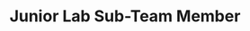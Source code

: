 ---
layout: member
weight: 5000
name: Crisella Harsono
project: chemecar
title: Junior Lab Sub-Team Member
img: /assets/images/members/Crisella.jpg
email: crisellaharsono17@gmail.com
status: alumni
year: 2020
alumni_position: A Random Location (Touring the world)
biography: Crisella Harsono is a first year Engineering student who is a part of the junior lab sub-team 2 of Chem E Car.  Crisella helps develop a chemical reaction in order to time the car and the motor as it travels the set distance at the competition. Hailing from Indonesia, she graduated with an IB diploma from a high school. While doing IB, she took higher level chemistry and did a 4000 word essay on perfumery and fixatives.
linkedin: http://www.linkedin.com/in/crisella-harsono
---